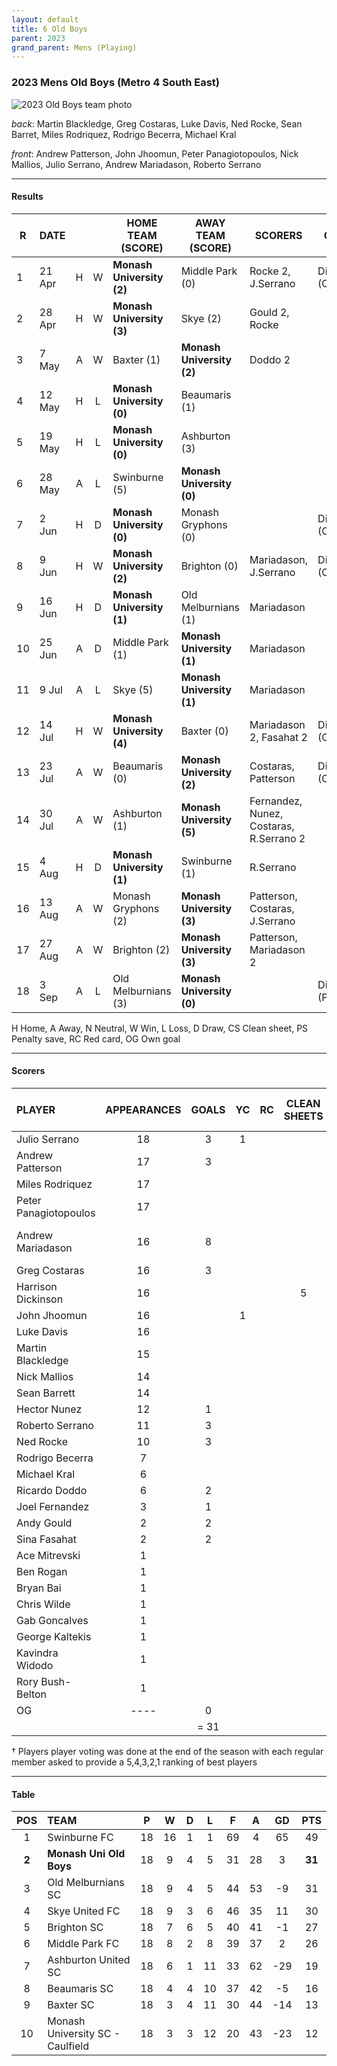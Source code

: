 ```yaml
---
layout: default
title: 6 Old Boys
parent: 2023
grand_parent: Mens (Playing)
---
```


### 2023 Mens Old Boys (Metro 4 South East)

![2023 Old Boys team photo](https://photos.smugmug.com/2023/2023-Team-Photos/i-q9s7x62/0/74e05a78/XL/DSCF1400-XL.jpg)

_back_: Martin Blackledge, Greg Costaras, Luke Davis, Ned Rocke, Sean Barret, Miles Rodriquez, Rodrigo Becerra, Michael Kral 

_front_: Andrew Patterson, John Jhoomun, Peter Panagiotopoulos, Nick Mallios, Julio Serrano, Andrew Mariadason, Roberto Serrano

------------------------

#### Results

| R  | DATE   |   |   | HOME TEAM (SCORE)         | AWAY TEAM (SCORE)         | SCORERS                                 | OTHER               |
|----|--------|:-:|:-:|---------------------------|---------------------------|-----------------------------------------|---------------------|
| 1  | 21 Apr | H | W | **Monash University (2)** | Middle Park (0)           | Rocke 2, J.Serrano                      | Dickinson (CS)      |
| 2  | 28 Apr | H | W | **Monash University (3)** | Skye (2)                  | Gould 2, Rocke                          |                     |
| 3  | 7 May  | A | W | Baxter (1)                | **Monash University (2)** | Doddo 2                                 |                     |
| 4  | 12 May | H | L | **Monash University (0)** | Beaumaris (1)             |                                         |                     |
| 5  | 19 May | H | L | **Monash University (0)** | Ashburton (3)             |                                         |                     |
| 6  | 28 May | A | L | Swinburne (5)             | **Monash University (0)** |                                         |                     |
| 7  | 2 Jun  | H | D | **Monash University (0)** | Monash Gryphons (0)       |                                         | Dickinson (CS)      |
| 8  | 9 Jun  | H | W | **Monash University (2)** | Brighton (0)              | Mariadason, J.Serrano                   | Dickinson (CS)      |
| 9  | 16 Jun | H | D | **Monash University (1)** | Old Melburnians (1)       | Mariadason                              |                     |
| 10 | 25 Jun | A | D | Middle Park (1)           | **Monash University (1)** | Mariadason                              |                     |
| 11 | 9 Jul  | A | L | Skye (5)                  | **Monash University (1)** | Mariadason                              |                     |
| 12 | 14 Jul | H | W | **Monash University (4)** | Baxter (0)                | Mariadason 2, Fasahat 2                 | Dickinson (CS)      |
| 13 | 23 Jul | A | W | Beaumaris (0)             | **Monash University (2)** | Costaras, Patterson                     | Dickinson (CS, PS)  |
| 14 | 30 Jul | A | W | Ashburton (1)             | **Monash University (5)** | Fernandez, Nunez, Costaras, R.Serrano 2 |                     |
| 15 | 4 Aug  | H | D | **Monash University (1)** | Swinburne (1)             | R.Serrano                               |                     |
| 16 | 13 Aug | A | W | Monash Gryphons (2)       | **Monash University (3)** | Patterson, Costaras, J.Serrano          |                     |
| 17 | 27 Aug | A | W | Brighton (2)              | **Monash University (3)** | Patterson, Mariadason 2                 |                     |
| 18 | 3 Sep  | A | L | Old Melburnians (3)       | **Monash University (0)** |                                         | Dickinson (PS)      |

H Home, A Away, N Neutral, W Win, L Loss, D Draw, CS Clean sheet, PS Penalty save, RC Red card, OG Own goal 

------------------------

#### Scorers

| PLAYER                | APPEARANCES | GOALS | YC | RC | CLEAN SHEETS | PLAYERS PLAYER VOTES† |
|:----------------------|:-----------:|:-----:|:--:|:--:|:------------:|:---------------------:|
| Julio Serrano         |     18      |   3   | 1  |    |              |          22           |
| Andrew Patterson      |     17      |   3   |    |    |              |          33           |
| Miles Rodriquez       |     17      |       |    |    |              |          34           |
| Peter Panagiotopoulos |     17      |       |    |    |              |           0           |
| Andrew Mariadason     |     16      |   8   |    |    |              |    56 (runner up)     |
| Greg Costaras         |     16      |   3   |    |    |              |           7           |
| Harrison Dickinson    |     16      |       |    |    |      5       |      60 (winner)      |
| John Jhoomun          |     16      |       | 1  |    |              |           4           |
| Luke Davis            |     16      |       |    |    |              |          20           |
| Martin Blackledge     |     15      |       |    |    |              |           0           |
| Nick Mallios          |     14      |       |    |    |              |          12           |
| Sean Barrett          |     14      |       |    |    |              |           0           |
| Hector Nunez          |     12      |   1   |    |    |              |           4           |
| Roberto Serrano       |     11      |   3   |    |    |              |           3           |
| Ned Rocke             |     10      |   3   |    |    |              |           0           |
| Rodrigo Becerra       |      7      |       |    |    |              |           0           |
| Michael Kral          |      6      |       |    |    |              |           0           |
| Ricardo Doddo         |      6      |   2   |    |    |              |           0           |
| Joel Fernandez        |      3      |   1   |    |    |              |                       |
| Andy Gould            |      2      |   2   |    |    |              |                       |
| Sina Fasahat          |      2      |   2   |    |    |              |                       |
| Ace Mitrevski         |      1      |       |    |    |              |                       |
| Ben Rogan             |      1      |       |    |    |              |                       |
| Bryan Bai             |      1      |       |    |    |              |                       |
| Chris Wilde           |      1      |       |    |    |              |                       |
| Gab Goncalves         |      1      |       |    |    |              |                       |
| George Kaltekis       |      1      |       |    |    |              |                       | 
| Kavindra Widodo       |      1      |       |    |    |              |                       |
| Rory Bush-Belton      |      1      |       |    |    |              |                       |
| OG                    |    ----     |   0   |    |    |              |                       |
|                       |             | = 31  |    |    |              |                       |

† Players player voting was done at the end of the season with each regular member asked to provide a 5,4,3,2,1 ranking of best players

------------------------

#### Table

|  POS  | TEAM                             | P  | W  | D | L  | F  | A  | GD  |  PTS   |
|:-----:|:---------------------------------|:--:|:--:|:-:|:--:|:--:|:--:|:---:|:------:|
|   1   | Swinburne FC                     | 18 | 16 | 1 | 1  | 69 | 4  | 65  |   49   |
| **2** | **Monash Uni Old Boys**          | 18 | 9  | 4 | 5  | 31 | 28 |  3  | **31** |
|   3   | Old Melburnians SC               | 18 | 9  | 4 | 5  | 44 | 53 | -9  |   31   |
|   4   | Skye United FC                   | 18 | 9  | 3 | 6  | 46 | 35 | 11  |   30   |
|   5   | Brighton SC                      | 18 | 7  | 6 | 5  | 40 | 41 | -1  |   27   |
|   6   | Middle Park FC                   | 18 | 8  | 2 | 8  | 39 | 37 |  2  |   26   |
|   7   | Ashburton United SC              | 18 | 6  | 1 | 11 | 33 | 62 | -29 |   19   |
|   8   | Beaumaris SC                     | 18 | 4  | 4 | 10 | 37 | 42 | -5  |   16   |
|   9   | Baxter SC                        | 18 | 3  | 4 | 11 | 30 | 44 | -14 |   13   |
|  10   | Monash University SC - Caulfield | 18 | 3  | 3 | 12 | 20 | 43 | -23 |   12   |
